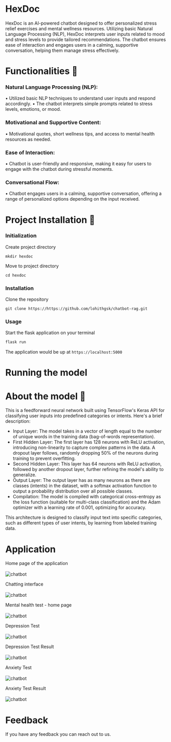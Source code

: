 # HexDoc 
HexDoc is an AI-powered chatbot designed to offer personalized stress relief exercises and mental wellness resources. Utilizing basic Natural Language Processing (NLP), HexDoc interprets user inputs related to mood and stress levels to provide tailored recommendations. The chatbot ensures ease of interaction and engages users in a calming, supportive conversation, helping them manage stress effectively.

# Functionalities 📃

### Natural Language Processing (NLP):
  • Utilized basic NLP techniques to understand user inputs and respond accordingly.
  • The chatbot interprets simple prompts related to stress levels, emotions, or mood.

### Motivational and Supportive Content:
  • Motivational quotes, short wellness tips, and access to mental health resources as needed.

### Ease of Interaction:
  • Chatbot is user-friendly and responsive, making it easy for users to engage with the chatbot during stressful moments.
  
### Conversational Flow:
  • Chatbot engages users in a calming, supportive conversation, offering a range of personalized options depending on the input received.

# Project Installation 🚀

### Initialization
Create project directory
``` shell
mkdir hexdoc
```
Move to project directory
```
cd hexdoc
```

### Installation
Clone the repository
```
git clone https://https://github.com/lohithgsk/chatbot-rag.git
```
### Usage
Start the flask application on your terminal
```python
flask run
```
The application would be up at ```https://localhost:5000```

# Running the model

# About the model 🤖

This is a feedforward neural network built using TensorFlow's Keras API for classifying user inputs into predefined categories or intents. Here's a brief description:
  - Input Layer: The model takes in a vector of length equal to the number of unique words in the training data (bag-of-words representation).
  - First Hidden Layer: The first layer has 128 neurons with ReLU activation, introducing non-linearity to capture complex patterns in the data. A dropout layer follows, randomly dropping 50% of the neurons during training to prevent overfitting.
  - Second Hidden Layer: This layer has 64 neurons with ReLU activation, followed by another dropout layer, further refining the model's ability to generalize.
  - Output Layer: The output layer has as many neurons as there are classes (intents) in the dataset, with a softmax activation function to output a probability distribution over all possible classes.
  - Compilation: The model is compiled with categorical cross-entropy as the loss function (suitable for multi-class classification) and the Adam optimizer with a learning rate of 0.001, optimizing for accuracy.

This architecture is designed to classify input text into specific categories, such as different types of user intents, by learning from labeled training data.

# Application 
Home page of the application <br><br>
![chatbot](https://github.com/lohithgsk/chatbot-rag/blob/main/static/images/chatbot-home.jpg)

Chatting interface <br><br>
![chatbot](https://github.com/lohithgsk/chatbot-rag/blob/main/static/images/chatbot-action.jpg)

Mental health test - home page <br><br>
![chatbot](https://github.com/lohithgsk/chatbot-rag/blob/main/static/images/test-home.png)

Depression Test <br><br>
![chatbot](https://github.com/lohithgsk/chatbot-rag/blob/main/static/images/depressiontest.png)

Depression Test Result <br><br>
![chatbot](https://github.com/lohithgsk/chatbot-rag/blob/main/static/images/depressiontest-result.png)

Anxiety Test<br><br>
![chatbot](https://github.com/lohithgsk/chatbot-rag/blob/main/static/images/anxiety-test.png)

Anxiety Test Result <br><br>
![chatbot](https://github.com/lohithgsk/chatbot-rag/blob/main/static/images/anxiety-test-result.png)

# Feedback
If you have any feedback you can reach out to us.


